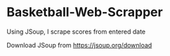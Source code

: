 # Basketball-Web-Scrapper
Using JSoup, I scrape scores from entered date

Download JSoup from https://jsoup.org/download
